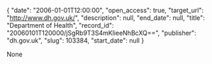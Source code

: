 {
  "date": "2006-01-01T12:00:00", 
  "open_access": true, 
  "target_url": "http://www.dh.gov.uk/", 
  "description": null, 
  "end_date": null, 
  "title": "Department of Health", 
  "record_id": "20060101T120000/jSgRb9T3S4mKlieeNhBcXQ==", 
  "publisher": "dh.gov.uk", 
  "slug": 103384, 
  "start_date": null
}

None